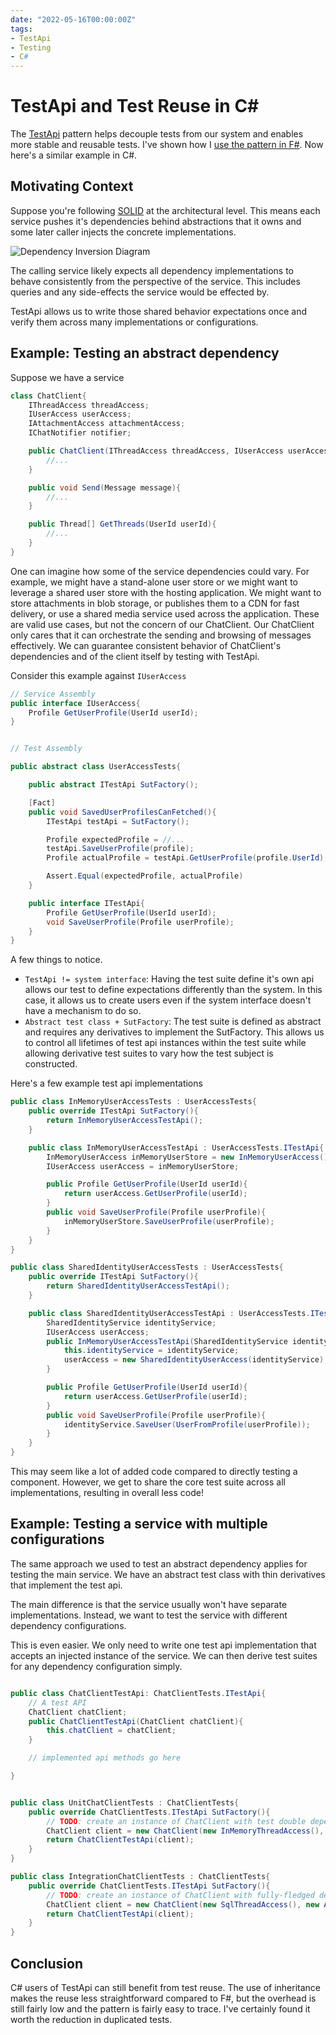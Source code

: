 ```yaml
---
date: "2022-05-16T00:00:00Z"
tags:
- TestApi
- Testing
- C#
---
```


# TestApi and Test Reuse in C#

The [TestApi](../posts/2020-08-21-Test-Api-InPractice.md) pattern helps decouple tests from our system and enables more stable and reusable tests.
I've shown how I [use the pattern in F#](../posts/2021-10-08-TestApi-in-FSharp-revised.md). Now here's a similar example in C#.


## Motivating Context
Suppose you're following [SOLID](https://en.wikipedia.org/wiki/SOLID) at the architectural level. This means each service pushes it's dependencies behind abstractions that it owns and some later caller injects the concrete implementations. 

![Dependency Inversion Diagram](../../static/post-media/TestApi-and-TestReuse-in-Csharp/dependency-inversion.drawio.svg)

The calling service likely expects all dependency implementations to behave consistently from the perspective of the service. This includes queries and any side-effects the service would be effected by.

TestApi allows us to write those shared behavior expectations once and verify them across many implementations or configurations.

## Example: Testing an abstract dependency

Suppose we have a service
```cs
class ChatClient{
    IThreadAccess threadAccess;
    IUserAccess userAccess;
    IAttachmentAccess attachmentAccess;
    IChatNotifier notifier;

    public ChatClient(IThreadAccess threadAccess, IUserAccess userAccess, IAttachmentAccess attachmentAccess, IChatNotifier notifier){
        //...
    }

    public void Send(Message message){
        //...
    }

    public Thread[] GetThreads(UserId userId){
        //...
    }
}
```

One can imagine how some of the service dependencies could vary. For example, we might have a stand-alone user store or we might want to leverage a shared user store with the hosting application. We might want to store attachments in blob storage, or publishes them to a CDN for fast delivery, or use a shared media service used across the application. These are valid use cases, but not the concern of our ChatClient. Our ChatClient only cares that it can orchestrate the sending and browsing of messages effectively. We can guarantee consistent behavior of ChatClient's dependencies and of the client itself by testing with TestApi.

Consider this example against `IUserAccess`
```cs
// Service Assembly
public interface IUserAccess{
    Profile GetUserProfile(UserId userId);
}


// Test Assembly

public abstract class UserAccessTests{

    public abstract ITestApi SutFactory();

    [Fact]
    public void SavedUserProfilesCanFetched(){
        ITestApi testApi = SutFactory();

        Profile expectedProfile = //...
        testApi.SaveUserProfile(profile);
        Profile actualProfile = testApi.GetUserProfile(profile.UserId);

        Assert.Equal(expectedProfile, actualProfile)
    }

    public interface ITestApi{
        Profile GetUserProfile(UserId userId);
        void SaveUserProfile(Profile userProfile);
    }
}
```

A few things to notice. 
- `TestApi != system interface`: Having the test suite define it's own api allows our test to define expectations differently than the system. In this case, it allows us to create users even if the system interface doesn't have a mechanism to do so.
- `Abstract test class + SutFactory`: The test suite is defined as abstract and requires any derivatives to implement the SutFactory. This allows us to control all lifetimes of test api instances within the test suite while allowing derivative test suites to vary how the test subject is constructed.


Here's a few example test api implementations
```cs
public class InMemoryUserAccessTests : UserAccessTests{
    public override ITestApi SutFactory(){
        return InMemoryUserAccessTestApi();
    }

    public class InMemoryUserAccessTestApi : UserAccessTests.ITestApi{
        InMemoryUserAccess inMemoryUserStore = new InMemoryUserAccess();
        IUserAccess userAccess = inMemoryUserStore;

        public Profile GetUserProfile(UserId userId){
            return userAccess.GetUserProfile(userId);
        }
        public void SaveUserProfile(Profile userProfile){
            inMemoryUserStore.SaveUserProfile(userProfile);
        }
    }
}

public class SharedIdentityUserAccessTests : UserAccessTests{
    public override ITestApi SutFactory(){
        return SharedIdentityUserAccessTestApi();
    }

    public class SharedIdentityUserAccessTestApi : UserAccessTests.ITestApi{
        SharedIdentityService identityService;
        IUserAccess userAccess;
        public InMemoryUserAccessTestApi(SharedIdentityService identityService){
            this.identityService = identityService;
            userAccess = new SharedIdentityUserAccess(identityService);
        }

        public Profile GetUserProfile(UserId userId){
            return userAccess.GetUserProfile(userId);
        }
        public void SaveUserProfile(Profile userProfile){
            identityService.SaveUser(UserFromProfile(userProfile));
        }
    }
}
```

This may seem like a lot of added code compared to directly testing a component. However, we get to share the core test suite across all implementations, resulting in overall less code!

## Example: Testing a service with multiple configurations
The same approach we used to test an abstract dependency applies for testing the main service. We have an abstract test class with thin derivatives that implement the test api.

The main difference is that the service usually won't have separate implementations. Instead, we want to test the service with different dependency configurations.

This is even easier. We only need to write one test api implementation that accepts an injected instance of the service. We can then derive test suites for any dependency configuration simply.

```cs

public class ChatClientTestApi: ChatClientTests.ITestApi{
    // A test API
    ChatClient chatClient;
    public ChatClientTestApi(ChatClient chatClient){
        this.chatClient = chatClient;
    }

    // implemented api methods go here

}


public class UnitChatClientTests : ChatClientTests{
    public override ChatClientTests.ITestApi SutFactory(){
        // TODO: create an instance of ChatClient with test double dependency implementations
        ChatClient client = new ChatClient(new InMemoryThreadAccess(), new InMemoryUserAccess(), new InMemoryAttachmentAccess(), new SpyChatNotifier());
        return ChatClientTestApi(client);
    }
}

public class IntegrationChatClientTests : ChatClientTests{
    public override ChatClientTests.ITestApi SutFactory(){
        // TODO: create an instance of ChatClient with fully-fledged dependencies
        ChatClient client = new ChatClient(new SqlThreadAccess(), new ActiveDirectoryUserAccess(), new FileSystemAttachmentAccess(), new EmailChatNotifier());
        return ChatClientTestApi(client);
    }
}
```

## Conclusion

C# users of TestApi can still benefit from test reuse. The use of inheritance makes the reuse less straightforward compared to F#, but the overhead is still fairly low and the pattern is fairly easy to trace. I've certainly found it worth the reduction in duplicated tests.